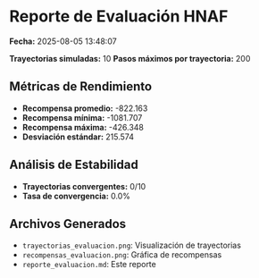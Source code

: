 # Reporte de Evaluación HNAF

**Fecha:** 2025-08-05 13:48:07

**Trayectorias simuladas:** 10
**Pasos máximos por trayectoria:** 200

## Métricas de Rendimiento

- **Recompensa promedio:** -822.163
- **Recompensa mínima:** -1081.707
- **Recompensa máxima:** -426.348
- **Desviación estándar:** 215.574

## Análisis de Estabilidad

- **Trayectorias convergentes:** 0/10
- **Tasa de convergencia:** 0.0%

## Archivos Generados

- `trayectorias_evaluacion.png`: Visualización de trayectorias
- `recompensas_evaluacion.png`: Gráfica de recompensas
- `reporte_evaluacion.md`: Este reporte
